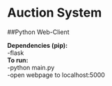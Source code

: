 # Auction System

##Python Web-Client

**Dependencies (pip):**  
  -flask  
**To run:**  
  -python main.py  
  -open webpage to localhost:5000  
